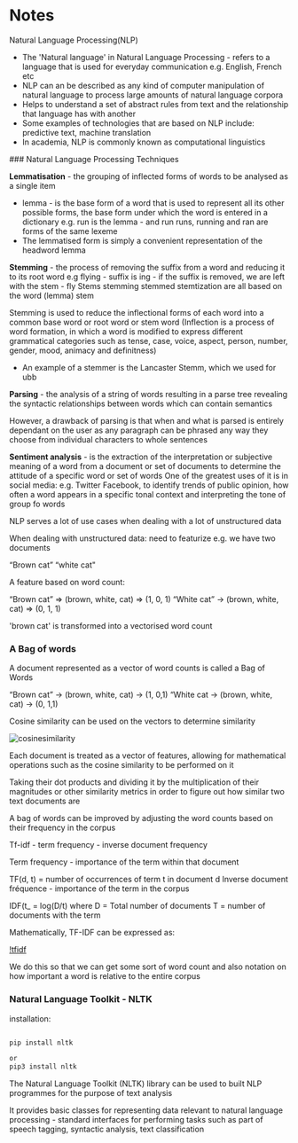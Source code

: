 # Notes 

Natural Language Processing(NLP)

* The 'Natural language' in Natural Language Processing - refers to a language that is used for everyday communication e.g. English, French
etc
* NLP can an be described as any kind of computer manipulation of natural language
to process large amounts of natural language corpora
* Helps to understand a set of abstract rules from text and the relationship that language has with another
* Some examples of technologies that are based on NLP include:  predictive text, machine translation 
* In academia, NLP is commonly known as computational linguistics

### Natural Language Processing Techniques

**Lemmatisation** - the grouping of inflected forms of words to be analysed as a single item
* lemma - is the base form of a word that is used to represent all its other possible forms, the base form under which the word is entered in a dictionary e.g.
run is the lemma - and run runs, running and ran are forms of the same lexeme
* The lemmatised form is simply a convenient representation of the headword lemma

**Stemming** - the process of removing the suffix from a word and reducing it to its root word
e.g flying - suffix is ing - if the suffix is removed, we are left with the stem - fly
Stems stemming stemmed stemtization are all based on the word (lemma) stem

Stemming is used to reduce the inflectional forms of each word into a common base word or root word or stem word
(Inflection is a process of word formation, in which a word is modified to express different grammatical categories such as tense, case, voice, aspect, person, number, gender, mood, animacy and definitness)

* An example of a stemmer is the Lancaster Stemm, which we used for ubb 

**Parsing** -  the analysis of a string of words resulting in a parse tree revealing the syntactic relationships between words which can contain semantics

However, a drawback of parsing is that when and what is parsed is entirely dependant on the user as any paragraph can be phrased any way they choose from individual characters to whole sentences


**Sentiment analysis** -  is the extraction of the interpretation or subjective meaning of a word from a document or set of documents to determine the attitude of a specific word or set of words
One of the greatest uses of it is in social media: e.g. Twitter Facebook, to identify trends of public opinion, how often a word appears in a specific tonal context and interpreting the tone of group fo words

NLP serves a lot of use cases when dealing with a lot of unstructured data

When dealing with unstructured data: need to featurize e.g. we have two documents


“Brown cat”
“white cat"

A feature based on word count:

“Brown cat” => (brown, white, cat) => (1, 0, 1)
“White cat”  -> (brown, white, cat) => (0, 1, 1)

'brown cat' is transformed into a vectorised word count

### A Bag of words
A document represented as a vector of word counts is called a Bag of Words

“Brown cat” -> (brown, white, cat) -> (1, 0,1)
“White cat -> (brown, white, cat) -> (0, 1,1)

Cosine similarity can be used on the vectors to determine similarity

![cosinesimilarity](cosinesimiliarity.png)

Each document is treated as a vector of features, allowing for mathematical operations such as the cosine similarity to be performed on it

Taking their dot products and dividing it by the multiplication of their magnitudes or other similarity metrics in order to figure out how similar two text documents are

A bag of words can be improved by adjusting the word counts based on their frequency in the corpus 

Tf-idf - term frequency - inverse document frequency


Term frequency - importance of the term within that document

TF(d, t) = number of occurrences of term t in document d
Inverse document fréquence - importance of the term in the corpus

IDF(t_ = log(D/t) where
D = Total number of documents
T = number of documents with the term


Mathematically, TF-IDF can be expressed as:

[!tfidf](tfidf.png)

We do this so that we can get some sort of word count and also notation on how important a word is relative to the entire corpus


### Natural Language Toolkit - NLTK

installation:
```html

pip install nltk

or
pip3 install nltk

```

The Natural Language Toolkit (NLTK) library can be used to built NLP programmes for the purpose of text analysis

It provides basic classes for representing data relevant to natural language processing - standard interfaces for performing tasks such as part of speech tagging, syntactic analysis, text classification